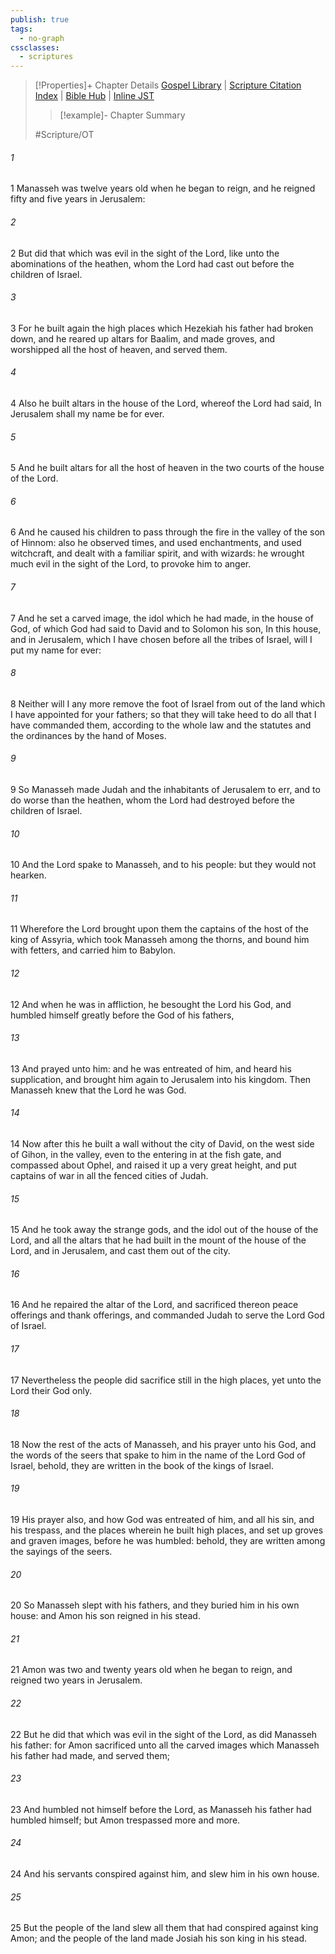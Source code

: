 ```yaml
---
publish: true
tags:
  - no-graph
cssclasses:
  - scriptures
---
```

>[!Properties]+ Chapter Details
>[Gospel Library](https://churchofjesuschrist.org/study/scriptures/ot/2-chr/33?lang=eng)    |    [Scripture Citation Index](https://scriptures.byu.edu/#07221::c07221)    |    [Bible Hub](https://biblehub.com/2_chronicles/33.htm)    |    [Inline JST](https://scripturetoolbox.com/html/ic/2Chronicles/33.html)
>>[!example]- Chapter Summary
>> 
> 
>
>#Scripture/OT
###### 1
1 Manasseh was twelve years old when he began to reign, and he reigned fifty and five years in Jerusalem:
###### 2
2 But did that which was evil in the sight of the Lord, like unto the abominations of the heathen, whom the Lord had cast out before the children of Israel.
###### 3
3 For he built again the high places which Hezekiah his father had broken down, and he reared up altars for Baalim, and made groves, and worshipped all the host of heaven, and served them.
###### 4
4 Also he built altars in the house of the Lord, whereof the Lord had said, In Jerusalem shall my name be for ever.
###### 5
5 And he built altars for all the host of heaven in the two courts of the house of the Lord.
###### 6
6 And he caused his children to pass through the fire in the valley of the son of Hinnom: also he observed times, and used enchantments, and used witchcraft, and dealt with a familiar spirit, and with wizards: he wrought much evil in the sight of the Lord, to provoke him to anger.
###### 7
7 And he set a carved image, the idol which he had made, in the house of God, of which God had said to David and to Solomon his son, In this house, and in Jerusalem, which I have chosen before all the tribes of Israel, will I put my name for ever:
###### 8
8 Neither will I any more remove the foot of Israel from out of the land which I have appointed for your fathers; so that they will take heed to do all that I have commanded them, according to the whole law and the statutes and the ordinances by the hand of Moses.
###### 9
9 So Manasseh made Judah and the inhabitants of Jerusalem to err, and to do worse than the heathen, whom the Lord had destroyed before the children of Israel.
###### 10
10 And the Lord spake to Manasseh, and to his people: but they would not hearken.
###### 11
11 Wherefore the Lord brought upon them the captains of the host of the king of Assyria, which took Manasseh among the thorns, and bound him with fetters, and carried him to Babylon.
###### 12
12 And when he was in affliction, he besought the Lord his God, and humbled himself greatly before the God of his fathers,
###### 13
13 And prayed unto him: and he was entreated of him, and heard his supplication, and brought him again to Jerusalem into his kingdom. Then Manasseh knew that the Lord he was God.
###### 14
14 Now after this he built a wall without the city of David, on the west side of Gihon, in the valley, even to the entering in at the fish gate, and compassed about Ophel, and raised it up a very great height, and put captains of war in all the fenced cities of Judah.
###### 15
15 And he took away the strange gods, and the idol out of the house of the Lord, and all the altars that he had built in the mount of the house of the Lord, and in Jerusalem, and cast them out of the city.
###### 16
16 And he repaired the altar of the Lord, and sacrificed thereon peace offerings and thank offerings, and commanded Judah to serve the Lord God of Israel.
###### 17
17 Nevertheless the people did sacrifice still in the high places, yet unto the Lord their God only.
###### 18
18 Now the rest of the acts of Manasseh, and his prayer unto his God, and the words of the seers that spake to him in the name of the Lord God of Israel, behold, they are written in the book of the kings of Israel.
###### 19
19 His prayer also, and how God was entreated of him, and all his sin, and his trespass, and the places wherein he built high places, and set up groves and graven images, before he was humbled: behold, they are written among the sayings of the seers.
###### 20
20 So Manasseh slept with his fathers, and they buried him in his own house: and Amon his son reigned in his stead.
###### 21
21 Amon was two and twenty years old when he began to reign, and reigned two years in Jerusalem.
###### 22
22 But he did that which was evil in the sight of the Lord, as did Manasseh his father: for Amon sacrificed unto all the carved images which Manasseh his father had made, and served them;
###### 23
23 And humbled not himself before the Lord, as Manasseh his father had humbled himself; but Amon trespassed more and more.
###### 24
24 And his servants conspired against him, and slew him in his own house.
###### 25
25 But the people of the land slew all them that had conspired against king Amon; and the people of the land made Josiah his son king in his stead.
